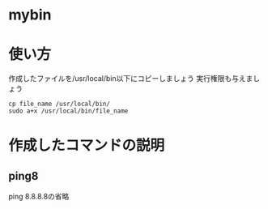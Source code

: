 # mybin

# 使い方
作成したファイルを/usr/local/bin以下にコピーしましょう
実行権限も与えましょう
```
cp file_name /usr/local/bin/
sudo a+x /usr/local/bin/file_name
```

# 作成したコマンドの説明

## ping8
ping 8.8.8.8の省略

